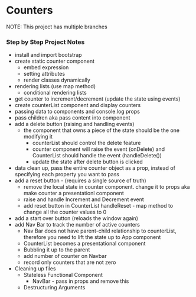 # Counters

NOTE: This project has multiple branches

### Step by Step Project Notes

- install and import bootstrap
- create static counter component
  - embed expression
  - setting attributes
  - render classes dynamically
- rendering lists (use map method)
  - conditional rendering lists
- get counter to increment/decrement (update the state using events)
- create counterList component and display counters
- passing data to components and console.log props
- pass children aka pass content into component
- add a delete button (raising and handling events)
  - the component that owns a piece of the state should be the one modifying it
    - counterList should control the delete feature
    - counter component will raise the event (onDelete) and CounterList should handle the event (handleDelete())
    - update the state after delete button is clicked
- data clean up, pass the entire counter object as a prop, instead of specifying each property you want to pass
- add a reset button - (requires a single source of truth)
  - remove the local state in counter component. change it to props aka make counter a presentationl component
  - raise and handle Increment and Decrement event
  - add reset button in CounterList handleReset - map method to change all the counter values to 0
- add a start over button (reloads the window again)
- add Nav Bar to track the number of active counters
  - Nav Bar does not have parent-child relationship to counterList, therefore you need to lift the state up to App component
  - CounterList becomes a presentational component
  - Bubbling it up to the parent
  - add number of counter on Navbar
  - record only counters that are not zero
- Cleaning up files
  - Stateless Functional Component
    - NavBar - pass in props and remove this
  - Destructuring Arguments
